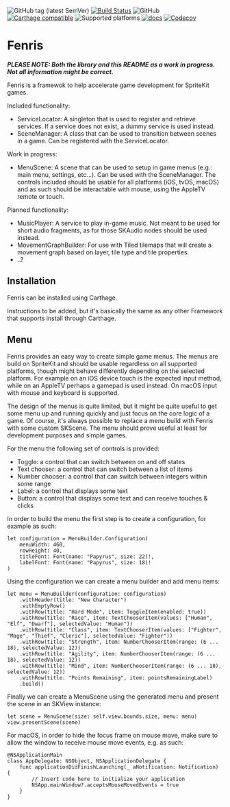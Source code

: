 ![GitHub tag (latest SemVer)](https://img.shields.io/github/tag/wolf81/Fenris.svg) [![Build Status](https://travis-ci.org/wolf81/Fenris.svg?branch=master)](https://travis-ci.org/wolf81/Fenris) ![GitHub](https://img.shields.io/github/license/wolf81/Fenris.svg) [![Carthage compatible](https://img.shields.io/badge/Carthage-compatible-4BC51D.svg?style=flat)](https://github.com/Carthage/Carthage) ![Supported platforms](https://img.shields.io/static/v1.svg?label=platform&message=macOS%20|%20tvOS%20|%20iOS&color=lightgrey) [![docs](https://wolf81.github.io/FenrisDocs/badge.svg)](https://wolf81.github.io/FenrisDocs/) [![Codecov](https://img.shields.io/codecov/c/github/wolf81/Fenris.svg)](https://codecov.io/gh/wolf81/Fenris)

#  Fenris

_**PLEASE NOTE: Both the library and this README as a work in progress. Not all information might be correct.**_

Fenris is a framewok to help accelerate game development for SpriteKit games. 

Included functionality:
- ServiceLocator: A singleton that is used to register and retrieve services. If a service does not exist, a dummy service is used instead.
- SceneManager: A class that can be used to transition between scenes in a game. Can be registered with the ServiceLocator.

Work in progress:
- MenuScene: A scene that can be used to setup in game menus (e.g.: main menu, settings, etc...). Can be used with the SceneManager. The controls included should be usable for all platforms (iOS, tvOS, macOS) and as such should be interactable with mouse, using the AppleTV remote or touch.

Planned functionality:
- MusicPlayer: A service to play in-game music. Not meant to be used for short audio fragments, as for those SKAudio nodes should be used instead.
- MovementGraphBuilder: For use with Tiled tilemaps that will create a movement graph based on layer, tile type and tile properties. 
- ..?

## Installation

Fenris can be installed using Carthage. 

Instructions to be added, but it's basically the same as any other Framework that supports install through Carthage.

## Menu

Fenris provides an easy way to create simple game menus. The menus are build on SpriteKit and should be usable regardless on all supported platforms, though might behave differently depending on the selected platform. For example on an iOS device touch is the expected input method, while on an AppleTV perhaps a gamepad is used instead. On macOS input with mouse and keyboard is supported. 

The design of the menus is quite limited, but it might be quite useful to get some menu up and running quickly and just focus on the core logic of a game. Of course, it's always possible to replace a menu build with Fenris with some custom SKScene. The menu should prove useful at least for development purposes and simple games.

For the menu the following set of controls is provided:

- Toggle: a control that can switch between on and off states
- Text chooser: a control that can switch between a list of items
- Number chooser: a control that can switch between integers within some range
- Label: a control that displays some text
- Button: a control that displays some text and can receive touches & clicks

In order to build the menu the first step is to create a configuration, for example as such: 

	let configuration = MenuBuilder.Configuration(
	    menuWidth: 460,
	    rowHeight: 40,
	    titleFont: Font(name: "Papyrus", size: 22)!,
	    labelFont: Font(name: "Papyrus", size: 18)!
	)

Using the configuration we can create a menu builder and add menu items:

	let menu = MenuBuilder(configuration: configuration)
	    .withHeader(title: "New Character")
	    .withEmptyRow()
	    .withRow(title: "Hard Mode", item: ToggleItem(enabled: true))
	    .withRow(title: "Race", item: TextChooserItem(values: ["Human", "Elf", "Dwarf"], selectedValue: "Human"))
	    .withRow(title: "Class", item: TextChooserItem(values: ["Fighter", "Mage", "Thief", "Cleric"], selectedValue: "Fighter"))
	    .withRow(title: "Strength", item: NumberChooserItem(range: (6 ... 18), selectedValue: 12))
	    .withRow(title: "Agility", item: NumberChooserItem(range: (6 ... 18), selectedValue: 12))
	    .withRow(title: "Mind", item: NumberChooserItem(range: (6 ... 18), selectedValue: 12))
	    .withRow(title: "Points Remaining", item: pointsRemainingLabel)
	    .build()

Finally we can create a MenuScene using the generated menu and present the scene in an SKView instance:

    let scene = MenuScene(size: self.view.bounds.size, menu: menu)
    view.presentScene(scene)

For macOS, in order to hide the focus frame on mouse move, make sure to allow the window to receive mouse move events, e.g. as such:

	@NSApplicationMain
	class AppDelegate: NSObject, NSApplicationDelegate {
	    func applicationDidFinishLaunching(_ aNotification: Notification) {
	        // Insert code here to initialize your application
	        NSApp.mainWindow?.acceptsMouseMovedEvents = true
	    }
	}
